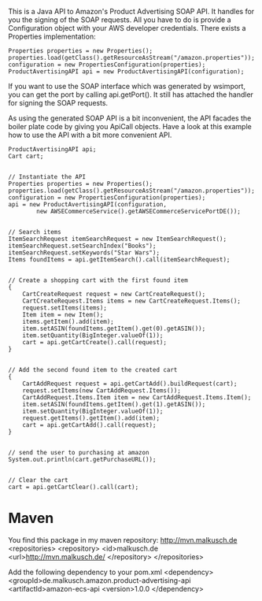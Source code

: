 This is a Java API to Amazon's Product Advertising SOAP API. It handles for you the signing
of the SOAP requests. All you have to do is provide a Configuration object with your
AWS developer credentials. There exists a Properties implementation: 

    Properties properties = new Properties();
    properties.load(getClass().getResourceAsStream("/amazon.properties"));
    configuration = new PropertiesConfiguration(properties);
    ProductAvertisingAPI api = new ProductAvertisingAPI(configuration);

If you want to use the SOAP interface which was generated by wsimport, you can get the port
by calling api.getPort(). It still has attached the handler for signing the SOAP requests.

As using the generated SOAP API is a bit inconvenient, the API facades the boiler plate
code by giving you ApiCall objects. Have a look at this example how to use the API with
a bit more convenient API.

    ProductAvertisingAPI api;
    Cart cart;
    
    
    // Instantiate the API
    Properties properties = new Properties();
    properties.load(getClass().getResourceAsStream("/amazon.properties"));
    configuration = new PropertiesConfiguration(properties);
    api = new ProductAvertisingAPI(configuration,
            new AWSECommerceService().getAWSECommerceServicePortDE());
    
    
    // Search items
    ItemSearchRequest itemSearchRequest = new ItemSearchRequest();
    itemSearchRequest.setSearchIndex("Books");
    itemSearchRequest.setKeywords("Star Wars");
    Items foundItems = api.getItemSearch().call(itemSearchRequest);
    
    
    // Create a shopping cart with the first found item
    {
        CartCreateRequest request = new CartCreateRequest();
        CartCreateRequest.Items items = new CartCreateRequest.Items();
        request.setItems(items);
        Item item = new Item();
        items.getItem().add(item);
        item.setASIN(foundItems.getItem().get(0).getASIN());
        item.setQuantity(BigInteger.valueOf(1));
        cart = api.getCartCreate().call(request);
    }
    
    
    // Add the second found item to the created cart
    {
        CartAddRequest request = api.getCartAdd().buildRequest(cart);
        request.setItems(new CartAddRequest.Items());
        CartAddRequest.Items.Item item = new CartAddRequest.Items.Item();
        item.setASIN(foundItems.getItem().get(1).getASIN());
        item.setQuantity(BigInteger.valueOf(1));
        request.getItems().getItem().add(item);
        cart = api.getCartAdd().call(request);
    }
    
    
    // send the user to purchasing at amazon
    System.out.println(cart.getPurchaseURL());
    
    
    // Clear the cart
    cart = api.getCartClear().call(cart);

# Maven
You find this package in my maven repository: http://mvn.malkusch.de
    \<repositories>
        \<repository>
            \<id>malkusch.de</id>
            \<url>http://mvn.malkusch.de/</url>
        \</repository>
    \</repositories>

Add the following dependency to your pom.xml
    \<dependency>
        \<groupId>de.malkusch.amazon.product-advertising-api</groupId>
        \<artifactId>amazon-ecs-api</artifactId>
        \<version>1.0.0</version>
    \</dependency>